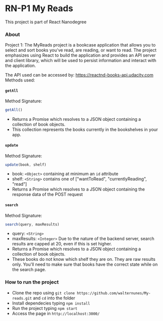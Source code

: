 # RN-P1 My Reads
This project is part of React Nanodegree

### About
Project 1: The MyReads project is a bookcase application that allows you to select and sort books you've read, are reading, or want to read. The project emphasizes using React to build the application and provides an API server and client library, which will be used to persist information and interact with the application.

The API used can be accessed by: https://reactnd-books-api.udacity.com
Methods used:
#### `getAll`

Method Signature:

```js
getAll()
```

* Returns a Promise which resolves to a JSON object containing a collection of book objects.
* This collection represents the books currently in the bookshelves in your app.

#### `update`

Method Signature:

```js
update(book, shelf)
```

* book: `<Object>` containing at minimum an `id` attribute
* shelf: `<String>` contains one of ["wantToRead", "currentlyReading", "read"]  
* Returns a Promise which resolves to a JSON object containing the response data of the POST request

#### `search`

Method Signature:

```js
search(query, maxResults)
```

* query: `<String>`
* maxResults: `<Integer>` Due to the nature of the backend server, search results are capped at 20, even if this is set higher.
* Returns a Promise which resolves to a JSON object containing a collection of book objects.
* These books do not know which shelf they are on. They are raw results only. You'll need to make sure that books have the correct state while on the search page.

### How to run the project
* Clone the repo using ```git clone https://github.com/walternunes/My-reads.git``` and ```cd``` into the folder
* Install dependecies typing ```npm install```
* Run the project typing ```npm start```
* Access the page in ```http://localhost:3000/```


